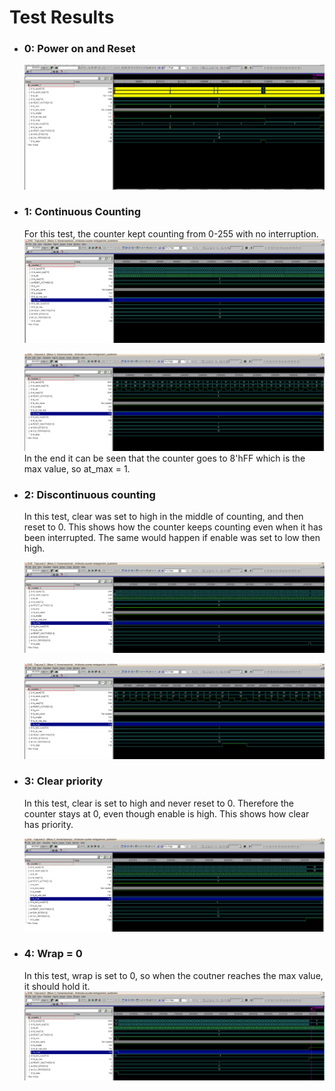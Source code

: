 # Test Results

- ### 0: Power on and Reset

  ![Test 0: Power on and Reset](https://github.com/mintygral/STARS-2024-Verilog/blob/main/RTL/Counter/waveforms/counter_8/8-bit-counter%20total%20waveform.png)

- ### 1: Continuous Counting
  
  For this test, the counter kept counting from 0-255 with no interruption.
  ![Test 1](waveforms/counter_8/8-bit-test1.png)

  ![Test 0 Zoom](waveforms/counter_8/8-bit-test1-zoom.png)
  In the end it can be seen that the counter goes to 8'hFF which is the max value, so at_max = 1.

- ### 2: Discontinuous counting
  
  In this test, clear was set to high in the middle of counting, and then reset to 0. This shows how the counter keeps counting even when it has been interrupted. The same would happen if enable was set to low then high.

  ![Test 2 1](waveforms/counter_8/8-bit-test-2.png)
  
  ![Test 2 2](waveforms/counter_8/8-bit-test-2-reset.png)
  
- ### 3: Clear priority
  
  In this test, clear is set to high and never reset to 0. Therefore the counter stays at 0, even though enable is high. This shows how clear has priority.

  ![Test 3](waveforms/counter_8/8-bit-test-3.png)

- ### 4: Wrap = 0
  
  In this test, wrap is set to 0, so when the coutner reaches the max value, it should hold it.
  ![Test 4](waveforms/counter_8/8-bit-test-4.png)
